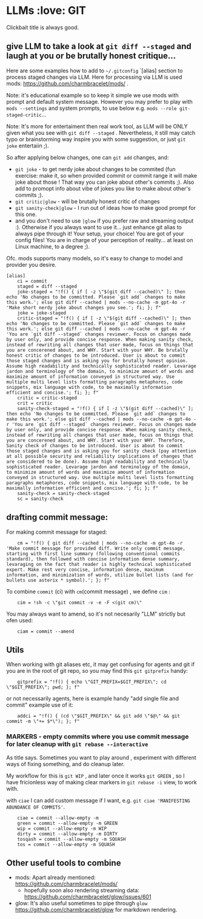 # LLMs :love: GIT

Clickbait title is always good.

## give LLM to take a look at `git diff --staged` and laugh at you or be brutally honest critique...

Here are some examples how to add to `~/.gitconfig` `[alias] section to process staged changes via LLM. Here for processing via LLM is used mods: <https://github.com/charmbracelet/mods/> . 

Note: it's educational example so to keep it simple we use mods with prompt and default system message. However you may prefer to play with `mods --settings` and system prompts, to use below e.g. `mods --role git-staged-critic`...

Note: It's more for entertaiment then real work tool, as LLM will be ONLY given what you see with `git diff --staged` . Nevertheless, it still may catch typo or brainstorming way inspire you with some suggestion, or just `git joke` entertaiin ;).

So after applying below changes, one can `git add` changes, and:

* `git joke` - to get nerdy joke about changes to be commited (fun exercise: make it, so when provided commit or commit range it will make joke about those ! That way you can joke about other's commits ;). Also add to promopt info about vibe of jokes you like to make about other's commits ;).
* `git critic|glow` - will be brutally honest critic of changes
* `git sanity-check|glow` - I run out of ideas how to make good prompt for this one.
* and you don't need to use `|glow` if you prefer raw and streaming output :). Otherwise if you always want to use it... just enhance git alias to always pipe through it! Your setup, your choice! You are got of your config files! You are in charge of your perception of reality... at least on Linux machine, to a degree ;).

Ofc. mods supports many models, so it's easy to change to model and provider you desire.


```
[alias]
    ci = commit
    staged = diff --staged
    joke-staged = "!f() { if [ -z \"$(git diff --cached)\" ]; then echo 'No changes to be committed. Please `git add` changes to make this work.'; else git diff --cached | mods --no-cache -m gpt-4o -r 'Make short nerdy joke about changes you see.'; fi; }; f"
    joke = joke-staged
    critic-staged = "!f() { if [ -z \"$(git diff --cached)\" ]; then echo 'No changes to be committed. Please `git add` changes to make this work.'; else git diff --cached | mods --no-cache -m gpt-4o -r 'You are `git diff --staged` changes reviewer. Focus on changes made by user only, and provide concise response. When making sanity check, instead of rewriting all changes that user made, focus on things that you are concerened about, and WHY. Start with your WHY. Be brutally honest critic of changes to be introduced. User is about to commit those staged changes and is asking you for brutally honest opinion. Assume high readability and technically sophisticated reader. Levarage jardon and terminology of the domain, to minimize amount of words and maximize amount of information conveyed in structured way. Use multiple multi level lists formatting paragraphs metaphores, code snippets, mix language with code, to be maximally information efficient and concise.'; fi; }; f"
    critic = critic-staged
    crit = critic
    sanity-check-staged = "!f() { if [ -z \"$(git diff --cached)\" ]; then echo 'No changes to be committed. Please `git add` changes to make this work.'; else git diff --cached | mods --no-cache -m gpt-4o -r 'You are `git diff --staged` changes reviewer. Focus on changes made by user only, and provide concise response. When making sanity check, instead of rewriting all changes that user made, focus on things that you are concerened about, and WHY. Start with your WHY. Therefore, Sanity check of changes to be introduced. User is about to commit those staged changes and is asking you for sanity check (pay attention at all possible security and reliability inplications of changes that are considered to be done). Assume high readability and technically sophisticated reader. Levarage jardon and terminology of the domain, to minimize amount of words and maximize amount of information conveyed in structured way. Use multiple multi level lists formatting paragraphs metaphores, code snippets, mix language with code, to be maximally information efficient and concise.'; fi; }; f"
    sanity-check = sanity-check-staged
    sc = sanity-check
```

## drafting commit message:

For making commit message for staged:

```
    cm = "!f() { git diff --cached | mods --no-cache -m gpt-4o -r 'Make commit message for provided diff. Write only commit message, starting with first line summary (following conventional commits standard), then followed with concise information dense summary, levaraging on the fact that reader is highly technical sophisticated expert. Make rest very concise, information dense, maximum information, and minimization of words, utilize bullet lists (and for bullets use asterix * symbol).'; }; f"
```

To combine `commit` (ci) with `cm`(commit message) , we define `cim` :

```
    cim = !sh -c \"git commit -v -e -F <(git cm)\"
```

You may always want to amend, so it's not necesarily "LLM" strictly but ofen used:

```
    ciam = commit --amend
```


## Utils

When working with git aliases etc, it may get confusing for agents and git if you are in the root of git repo,
so you may find this `git gitprefix` handy:

```
    gitprefix = "!f() { echo \"GIT_PREFIX=$GIT_PREFIX\"; cd \"$GIT_PREFIX\"; pwd; }; f"
```

or not necessarily agents, here is example handy "add single file and commit" example use of it:

```
    addci = "!f() { (cd \"$GIT_PREFIX\" && git add \"$@\" && git commit -m \"+= $*\"); }; f"
```

### MARKERS - empty commits where you use commit message for later cleanup with `git rebase --interactive`

As title says. Sometimes you want to play around , experiment with different ways of fixing something,
and do cleanup later.

My workflow for this is `git WIP` , and later once it works `git GREEN` ,
so I have fricionless way of making clear markers in `git rebase -i` view, to work with.

with `ciae` I can add custom message if I want, e.g. `git ciae 'MANIFESTING ABUNDANCE OF COMMITS'`.


```
    ciae = commit --allow-empty -m
    green = commit --allow-empty -m GREEN
    wip = commit --allow-empty -m WIP
    dirty = commit --allow-empty -m DIRTY
    tosqash = commit --allow-empty -m SQUASH
    tos = commit --allow-empty -m SQUASH
```

## Other useful tools to combine

* mods: Apart already mentioned: <https://github.com/charmbracelet/mods/>
    * hopefully soon also rendering streaming data: <https://github.com/charmbracelet/glow/issues/601>
* glow: It's also useful sometimes to pipe through `glow` <https://github.com/charmbracelet/glow> for markdown rendering.
